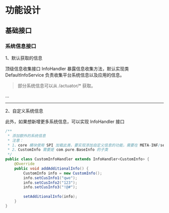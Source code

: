 # 功能设计

## 基础接口

### 系统信息接口

1、默认获取的信息

顶级信息收集接口 InfoHandler 暴露信息收集方法，默认实现类 DefaultInfoService 负责收集平台系统信息以及应用的信息。

> 部分系统信息可以从 /actuator/* 获取。

...

---

2、自定义系统信息

此外，如果想新增更多系统信息，可以实现 InfoHandler 接口
```java
/**
 * 添加额外的系统信息
 * 注意：
 * 1、core 模块使用 SPI 加载此类，要实现添加自定义信息的功能，需要在 META-INF/services/com.pure.InfoHandler 添加对应信息
 * 2、CustomInfo 需要是 com.pure.BaseInfo 的子类
 */
public class CustomInfoHandler extends InfoHandler<CustomInfo> {
    @Override
    public void addAdditionalInfo() {
        CustomInfo info = new CustomInfo();
        info.setCusInfo1("qwe");
        info.setCusInfo2("123");
        info.setCusInfo3("!@#");
        
        setAdditionalInfo(info);
    }
}
```